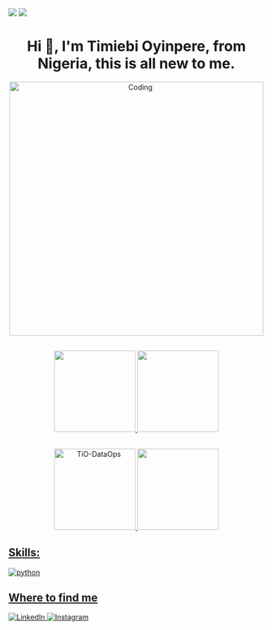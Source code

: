 <p align="center">
  
  ![](https://cdn.rawgit.com/sindresorhus/awesome/d7305f38d29fed78fa85652e3a63e154dd8e8829/media/badge.svg)
  ![](https://komarev.com/ghpvc/?username=TiO-DataOps&color=dc143c)
</p>

##
<h1 align="center">
  Hi 👋, I'm Timiebi Oyinpere, from Nigeria, this is all new to me.
</h1>


<p align="center">
  <img align="center" alt="Coding" width="500" src="https://qph.fs.quoracdn.net/main-qimg-fa7b4bdc3b2f73e749e5c2c646d4ae13">
</p>


<p align="center">
  <a href="https://github.com/TiO-DataOps">
</p>

##
<p align="center">
  <img height="160em" 
       src="https://github-readme-stats.vercel.app/api?username=TiO-DataOps&show_icons=true&theme=react&include_all_commits=true&count_private=true" />
  <img height="160em" 
       src="https://github-readme-stats.vercel.app/api/top-langs/?username=TiO-DataOps&layout=compact&theme=react" /> 
</p>

##
<p align="center">
 <img height="160em" 
      src="https://github-readme-streak-stats.herokuapp.com/?user=TiO-DataOps" alt="TiO-DataOps" />
 <img height="160em" 
      src="https://github-profile-summary-cards.vercel.app/api/cards/profile-details?username=TiO-DataOps&theme=github" />
</p>

##
 <h2>Skills:</h2>
 <p style="display: inline_block">
<img align="center" alt="python" src="https://img.shields.io/badge/Python-FFD43B?style=for-the-badge&logo=python&logoColor=blue" />

##
<h2>Where to find me</h2>
  <a href="https://www.linkedin.com/in/timiebi-oyinpere-25925a8b" target="_blank"><img alt="LinkedIn" src="https://img.shields.io/badge/linkedin-%230077B5.svg?&style=for-the-badge&logo=linkedin&logoColor=white" />
  <a href="https://www.instagram.com/TiO_Socials" target="_blank"><img alt="Instagram" src="https://img.shields.io/badge/instagram-%23dc2743.svg?&style=for-the-badge&logo=instagram&logoColor=white" />
</p>

<!---
TiO-DataOps/TiO-DataOps is a ✨ special ✨ repository because its `README.md` (this file) appears on your GitHub profile.
You can click the Preview link to take a look at your changes.
---
